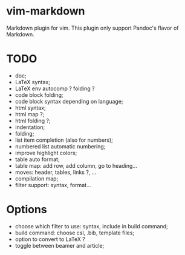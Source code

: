 # vim-markdown

Markdown plugin for vim. This plugin only support Pandoc's flavor of Markdown.

# TODO

* doc;
* LaTeX syntax;
* LaTeX env autocomp ? folding ?
* code block folding;
* code block syntax depending on language;
* html syntax;
* html map ?;
* html folding ?;
* indentation;
* folding;
* list item completion (also for numbers);
* numbered list automatic numbering;
* improve highlight colors;
* table auto format;
* table map: add row, add column, go to heading...
* moves: header, tables, links ?, ...
* compilation map;
* filter support: syntax, format...

# Options

* choose which filter to use: syntax, include in build command;
* build command: choose csl, .bib, template files;
* option to convert to LaTeX ?
* toggle between beamer and article;
